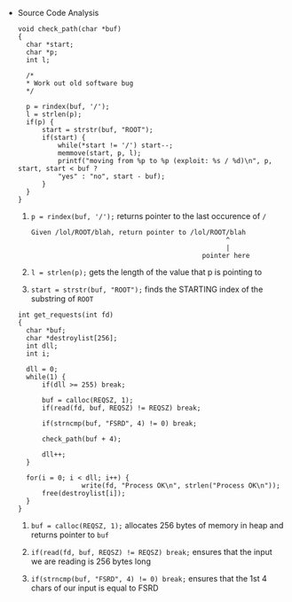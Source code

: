- Source Code Analysis

  ```
  void check_path(char *buf)
  {
    char *start;
    char *p;
    int l;

    /*
    * Work out old software bug
    */

    p = rindex(buf, '/');
    l = strlen(p);
    if(p) {
        start = strstr(buf, "ROOT");
        if(start) {
            while(*start != '/') start--;
            memmove(start, p, l);
            printf("moving from %p to %p (exploit: %s / %d)\n", p, start, start < buf ?
            "yes" : "no", start - buf);
        }
    }
  }
  ```
  
  1. `p = rindex(buf, '/');` returns pointer to the last occurence of `/`
  
     ```
     Given /lol/ROOT/blah, return pointer to /lol/ROOT/blah
                                                      ^
                                                      |
                                                pointer here
     ```

  2. `l = strlen(p);` gets the length of the value that p is pointing to

  3. `start = strstr(buf, "ROOT");` finds the STARTING index of the substring of `ROOT`

  ```
  int get_requests(int fd)
  {
    char *buf;
    char *destroylist[256];
    int dll;
    int i;

    dll = 0;
    while(1) {
        if(dll >= 255) break;

        buf = calloc(REQSZ, 1);
        if(read(fd, buf, REQSZ) != REQSZ) break;

        if(strncmp(buf, "FSRD", 4) != 0) break;

        check_path(buf + 4);     

        dll++;
    }

    for(i = 0; i < dll; i++) {
                  write(fd, "Process OK\n", strlen("Process OK\n"));
        free(destroylist[i]);
    }
  }
  ```

  1. `buf = calloc(REQSZ, 1);` allocates 256 bytes of memory in heap and returns pointer to `buf`

  2. `if(read(fd, buf, REQSZ) != REQSZ) break;` ensures that the input we are reading is 256 bytes long

  3. `if(strncmp(buf, "FSRD", 4) != 0) break;` ensures that the 1st 4 chars of our input is equal to FSRD


